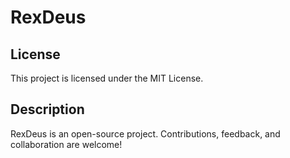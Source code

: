 # RexDeus
## License
This project is licensed under the MIT License.

## Description
RexDeus is an open-source project. Contributions, feedback, and collaboration are welcome!

